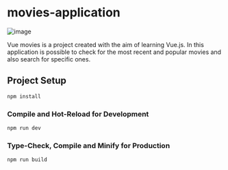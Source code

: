 # movies-application

![image](https://github.com/user-attachments/assets/2bc54d12-0ab7-4c39-b63e-07e15a1ee34a)

Vue movies is a project created with the aim of learning Vue.js. In this application is possible to check for the most recent and popular movies and also search for specific ones.

## Project Setup

```sh
npm install
```

### Compile and Hot-Reload for Development

```sh
npm run dev
```

### Type-Check, Compile and Minify for Production

```sh
npm run build
```
